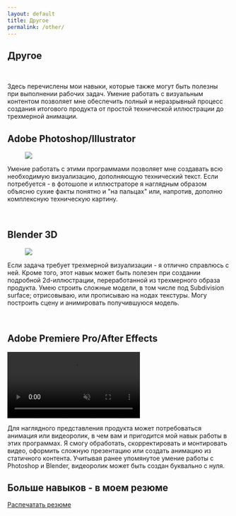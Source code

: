 ```yaml
---
layout: default
title: Другое
permalink: /other/
---
```


<link rel="stylesheet" href="https://antonuspenskiy.github.io/assets/style.css">

<div class="blocks-container-90">

<div class="other-page">
<h2>Другое</h2><br/>
<p>Здесь перечислены мои навыки, которые также могут быть полезны при выполнении рабочих задач. Умение работать с визуальным контентом позволяет мне обеспечить полный и неразрывный процесс создания итогового продукта от простой технической иллюстрации до трехмерной анимации.</p>
<h2>Adobe Photoshop/Illustrator</h2>
<figure>
  <img src="https://antonuspenskiy.github.io/assets/Ford-AT-article/Ford-AT-cover.jpg">
</figure>
<p>Умение работать с этими программами позволяет мне создавать всю необходимую визуализацию, дополняющую технический текст. Если потребуется - в фотошопе и иллюстраторе я наглядным образом объясню сухие факты понятно и "на пальцах" или, напротив, дополню комплексную техническую картину.</p><br/>
<h2>Blender 3D</h2>
<figure>
  <img src="https://antonuspenskiy.github.io/assets/other/blender-hardskill-wireframe.jpg">
</figure>
<p>Если задача требует трехмерной визуализации - я отлично справлюсь с ней. Кроме того, этот навык может быть полезен при создании подробной 2d-иллюстрации, переработанной из трехмерного образа продукта. Умею строить сложные модели, в том числе под Subdivision surface; отрисовываю, или прописываю на нодах текстуры. Могу построить сцену и анимировать получившуюся модель.</p><br/>
<h2>Adobe Premiere Pro/After Effects</h2>
<video class="video" autoplay loop muted playsinline>
  <source src="https://antonuspenskiy.github.io/assets/other/PIC_BRENNER.mp4" type="video/mp4">
</video>
<p>Для наглядного представления продукта может потребоваться анимация или видеоролик, в чем вам и пригодится мой навык работы в этих программах. Я смогу обработать, скорректировать и монтировать видео, оформить сложную презентацию или создать анимацию из статичного контента. Учитывая ранее упомянутое умение работы с Photoshop и Blender, видеоролик может быть создан буквально с нуля.</p>
<h2>Больше навыков - в моем резюме</h2>
<a href="https://antonuspenskiy.github.io/assets/CV-Anton-Uspenskiy.pdf" class="print-button-alt">Распечатать резюме</a>
</div>

</div>
